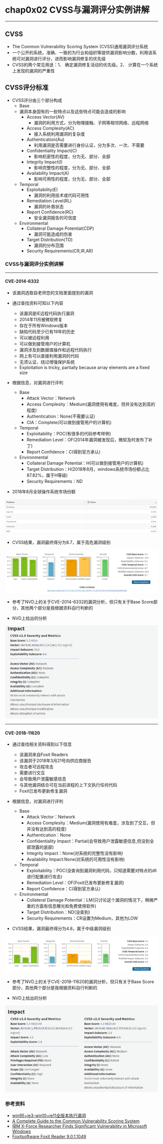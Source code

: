 # chap0x02 CVSS与漏洞评分实例讲解

---

## CVSS
 - The Common Vulnerability Scoring System (CVSS)通用漏洞评分系统
 - 一个公开的系统，准确、一致的为行业和组织等提供漏洞影响分数，利用该系统可对漏洞进行评分，进而影响漏洞修复的优先级
 - CVSS的两个常见用途：1、 确定漏洞修复活动的优先级。2、 计算在一个系统上发现的漏洞的严重性

## CVSS评分标准

- CVSS评分由三个部分构成
  - Base
  - 漏洞本身固有的一些特点以及这些特点可能会造成的影响
    - Access Vector(AV)
      - 漏洞的利用方式，分为物理接触、子网等相邻网络、远程网络
    - Access Complesity(AC)
      - 接入系统利用漏洞的复杂度
    - Authentication(Au)
      - 利用漏洞是否需要进行身份认证，分为多次、一次、不需要
    - Confidentiality Impact(C)
      - 影响机密性的程度，分为无、部分、全部
    - Integrity Impact(I)
      - 影响完整性的程度，分为无、部分、全部
    - Availability Impact(A)
      - 影响可用性的程度，分为无、部分、全部
  - Temporal
    - Exploitability(E)
      - 漏洞的利用技术或代码可用性
    - Remediation Level(RL)
      - 漏洞的补救状态
    - Report Confidence(RC)
      - 安全漏洞报告的可信度
  - Environmental
    - Collateral Damage Potential(CDP)
      - 漏洞可能造成的伤害
    - Target Distribution(TD)
      - 漏洞的分布范围
    - Security Requirements(CR,IR,AR)

### CVSS与漏洞评分实例讲解

---
#### CVE-2014-6332
 - 该漏洞选取自老师您的文档里面提到的漏洞

 - 通过查找资料可知以下内容
   - 该漏洞是IE远程代码执行漏洞
   - 2014年11月被微软修复
   - 存在于所有Windows版本
   - 缺陷代码至少已有19年的历史
   - 可以被远程利用
   - 可以做到接管用户的计算机
   - 漏洞涉及到数据值操作和远程代码执行
   - 网上有可以直接利用漏洞的代码
   - 无须认证、绕过增强保护系统
   - Exploitation is tricky, partially because array elements are a fixed size

  - 根据信息，对漏洞进行评判
    - Base
      - Attack Vector：Network
      - Access Complesity：Medium(漏洞使用有难度，但并没有达到高的程度)
      - Authentication：None(不需要认证)
      - CIA：Complete(可以做到接管用户的计算机)
    - Temporal
      - Exploitability：POC(有很多的代码参考样例)
      - Remediation Level：OF(2014年漏洞被发现后，微软及时发布了补丁)
      - Report Confidence：C(得到官方承认)
    - Environmental
      - Collateral Damage Potential：H(可以做到接管用户的计算机)
      - Target Distribution：H(2018年8月，windows系统市场份额占比87.82%，属于H等级)
      - Security Requirements：ND

- 2018年8月全球操作系统市场份额

![](image/201410_OS_marketshares.PNG)

- CVSS结果，漏洞最终得分为8.7，属于高危漏洞级别

![](image/CVE-2014-6332.PNG)

- 参考了NVD上的关于CVE-2014-6332的漏洞分析，但只有关于Base Score部分，其他两个部分是我根据资料自行判断的

- NVD上给出的分析

![](image/NVD_CVE-2014-6332.PNG)

----

#### CVE-2018-11620
- 通过查找相关资料得到以下信息
  - 该漏洞来自Foxit Readers
  - 该漏洞于2018年3月21号向供应商报告
  - 攻击者可远程攻击
  - 需要进行交互
  - 会导致用户泄露敏感信息
  - 与其他漏洞结合可在当前进程的上下文执行任何代码
  - Foxit已发布更新修复漏洞

- 根据信息，对漏洞进行评判
    - Base
      - Attack Vector：Network
      - Access Complesity：Medium(漏洞使用有难度，涉及到了交互，但并没有达到高的程度)
      - Authentication：None
      - Confidentiality Impact：Partial(会导致用户泄露敏感信息,但没到全部泄露的底部)
      - Integrity Impact：None(对系统的完整性没有影响)
      - Availability Impact:None(对系统的可用性没有影响)
    - Temporal
      - Exploitability：POC(没查询到漏洞利用代码，只知道需要对特点的dll进行配置进行攻击)
      - Remediation Level：OF(Foxit已发布更新修复漏洞)
      - Report Confidence：C(得到官方承认)
    - Environmental
      - Collateral Damage Potential：LM(只讨论这个漏洞的情况下，稍微严重的方面有信息曝光和免费使用软件)
      - Target Distribution：ND(没查到)
      - Security Requirements：CR设置为Medium，其他为LOW

- CVSS结果，漏洞最终得分为4.8，属于中级漏洞级别

![](image/CVE-2018-11620.PNG)

- 参考了NVD上的关于CVE-2018-11620的漏洞分析，但只有关于Base Score部分，其他两个部分是我根据资料自行判断的

- NVD上给出的分析

![](image/NVD_CVE-2018-11620.PNG)


### 参考资料
- [win95+ie3-win10+ie11全版本执行漏洞](https://www.nigesb.com/cve-2014-6332-poc.html)
- [A Complete Guide to the Common Vulnerability Scoring System](https://www.first.org/cvss/v2/guide#2-1-Base-Metrics)
- [IBM X-Force Researcher Finds Significant Vulnerability in Microsoft Windows](https://securityintelligence.com/ibm-x-force-researcher-finds-significant-vulnerability-in-microsoft-windows/#.VGsPutyUeXk)
- [Foxitsoftware Foxit Reader 9.0.1.1049](http://www.security-database.com/cpe.php?detail=cpe:/a:foxitsoftware:foxit_reader:9.0.1.1049)
